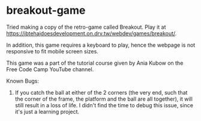 # breakout-game
Tried making a copy of the retro-game called Breakout. Play it at https://ibtehajdoesdevelopment.on.drv.tw/webdev/games/breakout/.

In addition, this game requires a keyboard to play, hence the webpage is not responsive to fit mobile screen sizes.

This game was a part of the tutorial course given by Ania Kubow on the Free Code Camp YouTube channel.

Known Bugs:

1. If you catch the ball at either of the 2 corners (the very end, such that the corner of the frame, the platform and the ball are all together), it will still result in a loss of life. I didn't find the time to debug this issue, since it's just a learning project.
